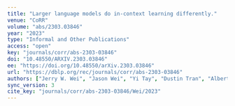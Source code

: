 ```yaml
---
title: "Larger language models do in-context learning differently."
venue: "CoRR"
volume: "abs/2303.03846"
year: "2023"
type: "Informal and Other Publications"
access: "open"
key: "journals/corr/abs-2303-03846"
doi: "10.48550/ARXIV.2303.03846"
ee: "https://doi.org/10.48550/arXiv.2303.03846"
url: "https://dblp.org/rec/journals/corr/abs-2303-03846"
authors: ["Jerry W. Wei", "Jason Wei", "Yi Tay", "Dustin Tran", "Albert Webson", "Yifeng Lu", "Xinyun Chen", "Hanxiao Liu", "Da Huang", "Denny Zhou", "Tengyu Ma"]
sync_version: 3
cite_key: "journals/corr/abs-2303-03846/Wei/2023"
---
```

